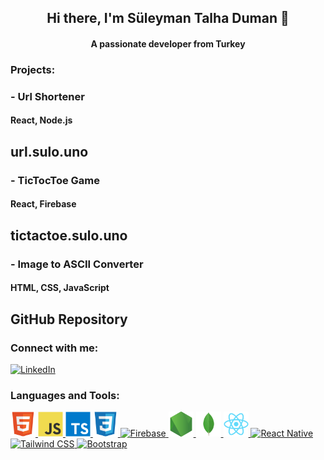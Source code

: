 
<h2 align="center">Hi there, I'm Süleyman Talha Duman 👋</h2>
<h4 align="center">A passionate developer from Turkey</h4>

<h3 align="left">Projects:</h3>

<p align="left">
   <h3 align="left">- Url Shortener</h3>
   <h4 align="left">React, Node.js</h4>
   <h2 align="left">
   <a href="https://url.sulo.uno/" target="_blank" rel="noreferrer"> 
     
   </a> url.sulo.uno
   </h2>
  
   <h3 align="left">- TicTocToe Game</h3>
   <h4 align="left">React, Firebase</h4>
   <h2 align="left">
   <a href="https://tictactoe.sulo.uno/" target="_blank" rel="noreferrer"> 
  
   </a> tictactoe.sulo.uno
   </h2>

   <h3 align="left">- Image to ASCII Converter</h3>
   <h4 align="left">HTML, CSS, JavaScript</h4>
   <h2 align="left">
   <a href="https://github.com/yourusername/image-to-ascii-converter" target="_blank" rel="noreferrer"> 
    
   </a> GitHub Repository
   </h2>
</p>

<h3 align="left">Connect with me:</h3>
<p align="left">
  <a href="https://www.linkedin.com/in/suleymantalhaduman" target="_blank" rel="noreferrer"> 
    <img src="https://www.svgrepo.com/show/299433/linkedin.svg" alt="LinkedIn" width="40" height="40"/> 
  </a> 
</p>

<h3 align="left">Languages and Tools:</h3>
<p align="left">
  <a href="https://www.w3.org/html/" target="_blank" rel="noreferrer"> 
    <img src="https://raw.githubusercontent.com/devicons/devicon/master/icons/html5/html5-original.svg" alt="HTML5" width="40" height="40"/> 
  </a> 
  <a href="https://developer.mozilla.org/en-US/docs/Web/JavaScript" target="_blank" rel="noreferrer"> 
    <img src="https://raw.githubusercontent.com/devicons/devicon/master/icons/javascript/javascript-original.svg" alt="JavaScript" width="40" height="40"/> 
  </a>
  <a href="https://www.typescriptlang.org/" target="_blank" rel="noreferrer"> 
    <img src="https://raw.githubusercontent.com/devicons/devicon/master/icons/typescript/typescript-original.svg" alt="TypeScript" width="40" height="40"/> 
  </a> 
  <a href="https://www.w3schools.com/css/" target="_blank" rel="noreferrer"> 
    <img src="https://raw.githubusercontent.com/devicons/devicon/master/icons/css3/css3-original.svg" alt="CSS3" width="40" height="40"/> 
  </a> 
  <a href="https://firebase.google.com/" target="_blank" rel="noreferrer"> 
    <img src="https://www.vectorlogo.zone/logos/firebase/firebase-icon.svg" alt="Firebase" width="40" height="40"/> 
  </a> 
  <a href="https://nodejs.org" target="_blank" rel="noreferrer"> 
    <img src="https://raw.githubusercontent.com/devicons/devicon/master/icons/nodejs/nodejs-original.svg" alt="Node.js" width="40" height="40"/> 
  </a> 
  <a href="https://www.mongodb.com/" target="_blank" rel="noreferrer"> 
    <img src="https://raw.githubusercontent.com/devicons/devicon/master/icons/mongodb/mongodb-original.svg" alt="MongoDB" width="40" height="40"/> 
  </a> 
  <a href="https://reactjs.org/" target="_blank" rel="noreferrer"> 
    <img src="https://raw.githubusercontent.com/devicons/devicon/master/icons/react/react-original.svg" alt="React" width="40" height="40"/> 
  </a> 
  <a href="https://reactnative.dev/" target="_blank" rel="noreferrer"> 
    <img src="https://reactnative.dev/img/header_logo.svg" alt="React Native" width="40" height="40"/> 
  </a> 
  <a href="https://tailwindcss.com/" target="_blank" rel="noreferrer"> 
    <img src="https://www.vectorlogo.zone/logos/tailwindcss/tailwindcss-icon.svg" alt="Tailwind CSS" width="40" height="40"/> 
  </a> 
  <a href="https://getbootstrap.com/" target="_blank" rel="noreferrer"> 
    <img src="https://www.svgrepo.com/show/353498/bootstrap.svg" alt="Bootstrap" width="40" height="40"/> 
  </a> 
</p>
